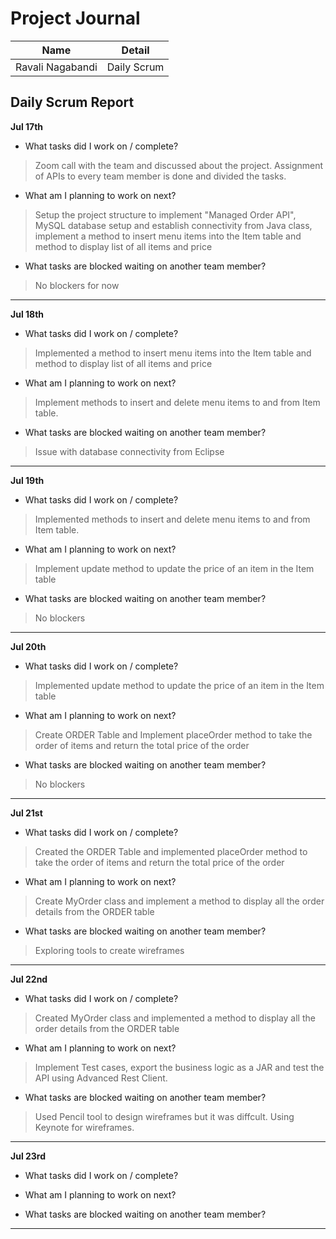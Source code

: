 # Project Journal

|Name | Detail|
|---|---|
| Ravali Nagabandi | Daily Scrum |

## Daily Scrum Report

**Jul 17th**

- What tasks did I work on / complete?

> Zoom call with the team and discussed about the project. Assignment of APIs to every team member is done and divided the tasks.

- What am I planning to work on next?

> Setup the project structure to implement "Managed Order API", MySQL database setup and establish connectivity from Java class, implement a method to insert menu items into the Item table and method to display list of all items and price

- What tasks are blocked waiting on another team member?

 > No blockers for now
-------------
**Jul 18th**

- What tasks did I work on / complete?

> Implemented a method to insert menu items into the Item table and method to display list of all items and price

- What am I planning to work on next?

> Implement methods to insert and delete menu items to and from Item table.

- What tasks are blocked waiting on another team member?

> Issue with database connectivity from Eclipse

-------------

**Jul 19th**

- What tasks did I work on / complete?

> Implemented methods to insert and delete menu items to and from Item table.

- What am I planning to work on next?

> Implement update method to update the price of an item in the Item table

- What tasks are blocked waiting on another team member?

> No blockers

-------------

**Jul 20th**

- What tasks did I work on / complete?

> Implemented update method to update the price of an item in the Item table

- What am I planning to work on next?

> Create ORDER Table and Implement placeOrder method to take the order of items and return the total price of the order

- What tasks are blocked waiting on another team member?

> No blockers

-------------

**Jul 21st**

- What tasks did I work on / complete?

> Created the ORDER Table and implemented placeOrder method to take the order of items and return the total price of the order

- What am I planning to work on next?

> Create MyOrder class and implement a method to display all the order details from the ORDER table

- What tasks are blocked waiting on another team member?

> Exploring tools to create wireframes
-------------

**Jul 22nd**

- What tasks did I work on / complete?

> Created MyOrder class and implemented a method to display all the order details from the ORDER table

- What am I planning to work on next?

> Implement Test cases, export the business logic as a JAR and test the API using Advanced Rest Client.

- What tasks are blocked waiting on another team member?

> Used Pencil tool to design wireframes but it was diffcult. Using Keynote for wireframes.

-------------

**Jul 23rd**

- What tasks did I work on / complete?

>

- What am I planning to work on next?

>

- What tasks are blocked waiting on another team member?

> 

-------------
